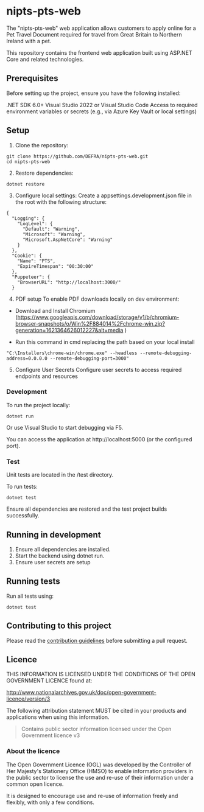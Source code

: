 # nipts-pts-web

The "nipts-pts-web" web application allows customers to apply online for a Pet Travel Document required for travel from Great Britain to Northern Ireland with a pet.

This repository contains the frontend web application built using ASP.NET Core and related technologies.

## Prerequisites
Before setting up the project, ensure you have the following installed:

.NET SDK 6.0+
Visual Studio 2022 or Visual Studio Code
Access to required environment variables or secrets (e.g., via Azure Key Vault or local settings)

## Setup
1. Clone the repository:
```
git clone https://github.com/DEFRA/nipts-pts-web.git
cd nipts-pts-web
```

2. Restore dependencies:
```
dotnet restore
```

3. Configure local settings: Create a appsettings.development.json file in the root with the following structure:
```
{
  "Logging": {
    "LogLevel": {
      "Default": "Warning",
      "Microsoft": "Warning",
      "Microsoft.AspNetCore": "Warning"
    }
  },
  "Cookie": {
    "Name": "PTS",
    "ExpireTimespan": "00:30:00"
  },
  "Puppeteer": {
    "BrowserURL": "http://localhost:3000/"
  }
```

4. PDF setup
To enable PDF downloads locally on dev environment:

- Download and Install Chromium (https://www.googleapis.com/download/storage/v1/b/chromium-browser-snapshots/o/Win%2F884014%2Fchrome-win.zip?generation=1621364626012227&alt=media )

- Run this command in cmd replacing the path based on your local install

```
"C:\Installers\chrome-win/chrome.exe" --headless --remote-debugging-address=0.0.0.0 --remote-debugging-port=3000"
```

5. Configure User Secrets
Configure user secrets to access required endpoints and resources

### Development
To run the project locally:
```
dotnet run
```
Or use Visual Studio to start debugging via F5.

You can access the application at http://localhost:5000 (or the configured port).

### Test
Unit tests are located in the /test directory.

To run tests:
```
dotnet test
```

Ensure all dependencies are restored and the test project builds successfully.

## Running in development
1. Ensure all dependencies are installed.
2. Start the backend using dotnet run.
3. Ensure user secrets are setup

## Running tests
Run all tests using:
```
dotnet test
```

## Contributing to this project

Please read the [contribution guidelines](/CONTRIBUTING.md) before submitting a pull request.

## Licence

THIS INFORMATION IS LICENSED UNDER THE CONDITIONS OF THE OPEN GOVERNMENT LICENCE found at:

<http://www.nationalarchives.gov.uk/doc/open-government-licence/version/3>

The following attribution statement MUST be cited in your products and applications when using this information.

>Contains public sector information licensed under the Open Government licence v3

### About the licence

The Open Government Licence (OGL) was developed by the Controller of Her Majesty's Stationery Office (HMSO) to enable information providers in the public sector to license the use and re-use of their information under a common open licence.

It is designed to encourage use and re-use of information freely and flexibly, with only a few conditions.
